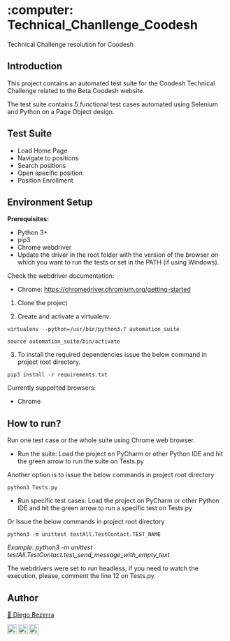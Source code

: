 <h1 align="left">:computer: Technical_Chanllenge_Coodesh  </h1>

Technical Challenge resolution for Coodesh

## Introduction
This project contains an automated test suite for the Coodesh Technical Challenge related to the Beta Coodesh website. 

The test suite contains 5 functional test cases automated using Selenium and Python on a Page Object design. 

## Test Suite

* Load Home Page
* Navigate to positions
* Search positions
* Open specific position
* Position Enrollment


## Environment Setup
**Prerequisites:** 
* Python 3+ 
* pip3
* Chrome webdriver
* Update the driver in the root folder with the version of the browser on which you want to run the tests or set in the PATH (if using Windows).

Check the webdriver documentation:
- Chrome: https://chromedriver.chromium.org/getting-started


1. Clone the project

2. Create and activate a virtualenv:
```
virtualenv --python=/usr/bin/python3.7 automation_suite 
```
```
source automation_suite/bin/activate
```

3. To install the required dependencies issue the below command in project root directory.
```
pip3 install -r requirements.txt
```

Currently supported browsers:
- Chrome


## How to run?

Run one test case or the whole suite using Chrome web browser.

- Run the suite:
Load the project on PyCharm or other Python IDE and hit the green arrow to run the suite on Tests.py

Another option is to issue the below commands in project root directory
```
python3 Tests.py
```

- Run specific test cases: 
Load the project on PyCharm or other Python IDE and hit the green arrow to run a specific test on Tests.py

Or Issue the below commands in project root directory
```
python3 -m unittest testAll.TestContact.TEST_NAME
```
_Example: python3 -m unittest testAll.TestContact.test_send_message_with_empty_text_

The webdrivers were set to run headless, if you need to watch the execution, please, comment the line 12 on Tests.py.


## Author
<a target="_blank" href="https://github.com/diegohdb/diegohdb">👤 Diego Bezerra </a>

<a target="_blank" href="https://www.linkedin.com/in/diegohdb/">
  <img align="left" alt="LinkdeIN" width="22px" src="https://cdn.jsdelivr.net/npm/simple-icons@v3/icons/linkedin.svg" />
</a>
<a target="_blank" href="https://www.instagram.com/diegohdb/">
  <img align="left" alt="Instagram" width="22px" src="https://cdn.jsdelivr.net/npm/simple-icons@v3/icons/instagram.svg" />
</a>
<a target="_blank" href="mailto:diegohdb@gmail.com">
  <img align="left" alt="Gmail" width="22px" src="https://cdn.jsdelivr.net/npm/simple-icons@v3/icons/gmail.svg" />
</a>


